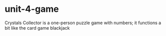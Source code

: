 # unit-4-game
Crystals Collector is a one-person puzzle game with numbers; it functions a bit like the card game blackjack
